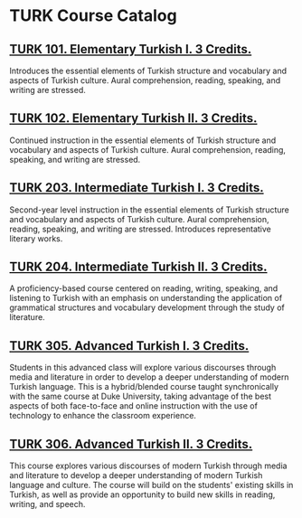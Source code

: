 # TURK Course Catalog

## [TURK 101. Elementary Turkish I. 3 Credits.](./TURK_101_Elementary_Turkish_I)

Introduces the essential elements of Turkish structure and vocabulary and aspects of Turkish culture. Aural comprehension, reading, speaking, and writing are stressed.

## [TURK 102. Elementary Turkish II. 3 Credits.](./TURK_102_Elementary_Turkish_II)

Continued instruction in the essential elements of Turkish structure and vocabulary and aspects of Turkish culture. Aural comprehension, reading, speaking, and writing are stressed.

## [TURK 203. Intermediate Turkish I. 3 Credits.](./TURK_203_Intermediate_Turkish_I)

Second-year level instruction in the essential elements of Turkish structure and vocabulary and aspects of Turkish culture. Aural comprehension, reading, speaking, and writing are stressed. Introduces representative literary works.

## [TURK 204. Intermediate Turkish II. 3 Credits.](./TURK_204_Intermediate_Turkish_II)

A proficiency-based course centered on reading, writing, speaking, and listening to Turkish with an emphasis on understanding the application of grammatical structures and vocabulary development through the study of literature.

## [TURK 305. Advanced Turkish I. 3 Credits.](./TURK_305_Advanced_Turkish_I)

Students in this advanced class will explore various discourses through media and literature in order to develop a deeper understanding of modern Turkish language. This is a hybrid/blended course taught synchronically with the same course at Duke University, taking advantage of the best aspects of both face-to-face and online instruction with the use of technology to enhance the classroom experience.

## [TURK 306. Advanced Turkish II. 3 Credits.](./TURK_306_Advanced_Turkish_II)

This course explores various discourses of modern Turkish through media and literature to develop a deeper understanding of modern Turkish language and culture. The course will build on the students' existing skills in Turkish, as well as provide an opportunity to build new skills in reading, writing, and speech.

